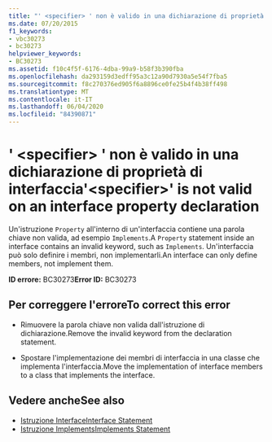 ```yaml
---
title: "' <specifier> ' non è valido in una dichiarazione di proprietà di interfaccia"
ms.date: 07/20/2015
f1_keywords:
- vbc30273
- bc30273
helpviewer_keywords:
- BC30273
ms.assetid: f10c4f5f-6176-4dba-99a9-b58f3b390fba
ms.openlocfilehash: da293159d3edff95a3c12a90d7930a5e54f7fba5
ms.sourcegitcommit: f8c270376ed905f6a8896ce0fe25b4f4b38ff498
ms.translationtype: MT
ms.contentlocale: it-IT
ms.lasthandoff: 06/04/2020
ms.locfileid: "84390871"
---
```

# <a name="specifier-is-not-valid-on-an-interface-property-declaration"></a><span data-ttu-id="d544d-102">' \<specifier> ' non è valido in una dichiarazione di proprietà di interfaccia</span><span class="sxs-lookup"><span data-stu-id="d544d-102">'\<specifier>' is not valid on an interface property declaration</span></span>
<span data-ttu-id="d544d-103">Un'istruzione `Property` all'interno di un'interfaccia contiene una parola chiave non valida, ad esempio `Implements`.</span><span class="sxs-lookup"><span data-stu-id="d544d-103">A `Property` statement inside an interface contains an invalid keyword, such as `Implements`.</span></span> <span data-ttu-id="d544d-104">Un'interfaccia può solo definire i membri, non implementarli.</span><span class="sxs-lookup"><span data-stu-id="d544d-104">An interface can only define members, not implement them.</span></span>  
  
 <span data-ttu-id="d544d-105">**ID errore:** BC30273</span><span class="sxs-lookup"><span data-stu-id="d544d-105">**Error ID:** BC30273</span></span>  
  
## <a name="to-correct-this-error"></a><span data-ttu-id="d544d-106">Per correggere l'errore</span><span class="sxs-lookup"><span data-stu-id="d544d-106">To correct this error</span></span>  
  
- <span data-ttu-id="d544d-107">Rimuovere la parola chiave non valida dall'istruzione di dichiarazione.</span><span class="sxs-lookup"><span data-stu-id="d544d-107">Remove the invalid keyword from the declaration statement.</span></span>  
  
- <span data-ttu-id="d544d-108">Spostare l'implementazione dei membri di interfaccia in una classe che implementa l'interfaccia.</span><span class="sxs-lookup"><span data-stu-id="d544d-108">Move the implementation of interface members to a class that implements the interface.</span></span>  
  
## <a name="see-also"></a><span data-ttu-id="d544d-109">Vedere anche</span><span class="sxs-lookup"><span data-stu-id="d544d-109">See also</span></span>

- [<span data-ttu-id="d544d-110">Istruzione Interface</span><span class="sxs-lookup"><span data-stu-id="d544d-110">Interface Statement</span></span>](../language-reference/statements/interface-statement.md)
- [<span data-ttu-id="d544d-111">Istruzione Implements</span><span class="sxs-lookup"><span data-stu-id="d544d-111">Implements Statement</span></span>](../language-reference/statements/implements-statement.md)
